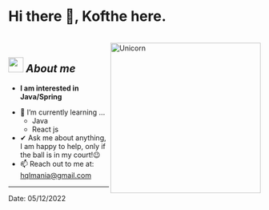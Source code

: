 # Hi there 👋, Kofthe here.
<br/>


<img align="right" width=300px alt="Unicorn" src="https://c.tenor.com/GN73MKBawZYAAAAi/busy-cute.gif" />

## <img src="https://media.giphy.com/media/ObNTw8Uzwy6KQ/giphy.gif" width="30px">&nbsp;***About me***


* **I am interested in Java/Spring**
- 🌱 I’m currently learning ...
    - Java
    - React js
- ✔ Ask me about anything, I am happy to help, only if the ball is in my court!😉<br>
- 📫 Reach out to me at: <a href="hqlmania@gmail.com">hqlmania@gmail.com</a>



---------------------------------------------------------------------------------------------------------------------

Date: 05/12/2022